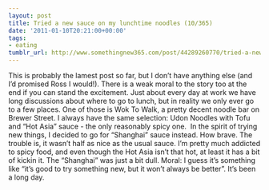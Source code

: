 ```yaml
---
layout: post
title: Tried a new sauce on my lunchtime noodles (10/365)
date: '2011-01-10T20:21:00+00:00'
tags:
- eating
tumblr_url: http://www.somethingnew365.com/post/44289260770/tried-a-new-sauce-on-my-lunchtime-noodles-936
---
```

This is probably the lamest post so far, but I don’t have anything else (and I’d promised Ross I would!). There is a weak moral to the story too at the end if you can stand the excitement.
Just about every day at work we have long discussions about where to go to lunch, but in reality we only ever go to a few places. One of those is Wok To Walk, a pretty decent noodle bar on Brewer Street. I always have the same selection: Udon Noodles with Tofu and “Hot Asia” sauce - the only reasonably spicy one. 
In the spirit of trying new things, I decided to go for “Shanghai” sauce instead. How brave.
The trouble is, it wasn’t half as nice as the usual sauce. I’m pretty much addicted to spicy food, and even though the Hot Asia isn’t that hot, at least it has a bit of kickin it. The “Shanghai” was just a bit dull.
Moral: I guess it’s something like “it’s good to try something new, but it won’t always be better”.
It’s been a long day.
